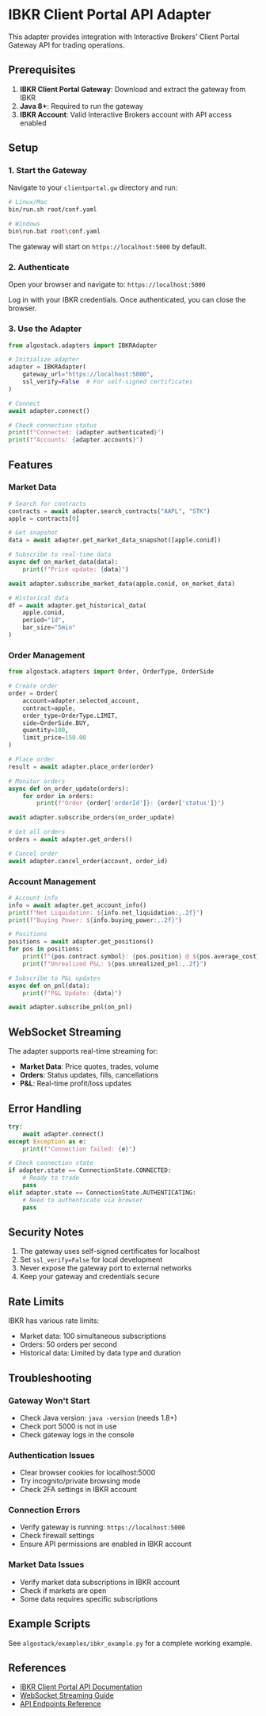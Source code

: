 # IBKR Client Portal API Adapter

This adapter provides integration with Interactive Brokers' Client Portal Gateway API for trading operations.

## Prerequisites

1. **IBKR Client Portal Gateway**: Download and extract the gateway from IBKR
2. **Java 8+**: Required to run the gateway
3. **IBKR Account**: Valid Interactive Brokers account with API access enabled

## Setup

### 1. Start the Gateway

Navigate to your `clientportal.gw` directory and run:

```bash
# Linux/Mac
bin/run.sh root/conf.yaml

# Windows
bin\run.bat root\conf.yaml
```

The gateway will start on `https://localhost:5000` by default.

### 2. Authenticate

Open your browser and navigate to: `https://localhost:5000`

Log in with your IBKR credentials. Once authenticated, you can close the browser.

### 3. Use the Adapter

```python
from algostack.adapters import IBKRAdapter

# Initialize adapter
adapter = IBKRAdapter(
    gateway_url="https://localhost:5000",
    ssl_verify=False  # For self-signed certificates
)

# Connect
await adapter.connect()

# Check connection status
print(f"Connected: {adapter.authenticated}")
print(f"Accounts: {adapter.accounts}")
```

## Features

### Market Data

```python
# Search for contracts
contracts = await adapter.search_contracts("AAPL", "STK")
apple = contracts[0]

# Get snapshot
data = await adapter.get_market_data_snapshot([apple.conid])

# Subscribe to real-time data
async def on_market_data(data):
    print(f"Price update: {data}")

await adapter.subscribe_market_data(apple.conid, on_market_data)

# Historical data
df = await adapter.get_historical_data(
    apple.conid,
    period="1d",
    bar_size="5min"
)
```

### Order Management

```python
from algostack.adapters import Order, OrderType, OrderSide

# Create order
order = Order(
    account=adapter.selected_account,
    contract=apple,
    order_type=OrderType.LIMIT,
    side=OrderSide.BUY,
    quantity=100,
    limit_price=150.00
)

# Place order
result = await adapter.place_order(order)

# Monitor orders
async def on_order_update(orders):
    for order in orders:
        print(f"Order {order['orderId']}: {order['status']}")

await adapter.subscribe_orders(on_order_update)

# Get all orders
orders = await adapter.get_orders()

# Cancel order
await adapter.cancel_order(account, order_id)
```

### Account Management

```python
# Account info
info = await adapter.get_account_info()
print(f"Net Liquidation: ${info.net_liquidation:,.2f}")
print(f"Buying Power: ${info.buying_power:,.2f}")

# Positions
positions = await adapter.get_positions()
for pos in positions:
    print(f"{pos.contract.symbol}: {pos.position} @ ${pos.average_cost}")
    print(f"Unrealized P&L: ${pos.unrealized_pnl:,.2f}")

# Subscribe to P&L updates
async def on_pnl(data):
    print(f"P&L Update: {data}")

await adapter.subscribe_pnl(on_pnl)
```

## WebSocket Streaming

The adapter supports real-time streaming for:

- **Market Data**: Price quotes, trades, volume
- **Orders**: Status updates, fills, cancellations  
- **P&L**: Real-time profit/loss updates

## Error Handling

```python
try:
    await adapter.connect()
except Exception as e:
    print(f"Connection failed: {e}")

# Check connection state
if adapter.state == ConnectionState.CONNECTED:
    # Ready to trade
    pass
elif adapter.state == ConnectionState.AUTHENTICATING:
    # Need to authenticate via browser
    pass
```

## Security Notes

1. The gateway uses self-signed certificates for localhost
2. Set `ssl_verify=False` for local development
3. Never expose the gateway port to external networks
4. Keep your gateway and credentials secure

## Rate Limits

IBKR has various rate limits:

- Market data: 100 simultaneous subscriptions
- Orders: 50 orders per second
- Historical data: Limited by data type and duration

## Troubleshooting

### Gateway Won't Start
- Check Java version: `java -version` (needs 1.8+)
- Check port 5000 is not in use
- Check gateway logs in the console

### Authentication Issues
- Clear browser cookies for localhost:5000
- Try incognito/private browsing mode
- Check 2FA settings in IBKR account

### Connection Errors
- Verify gateway is running: `https://localhost:5000`
- Check firewall settings
- Ensure API permissions are enabled in IBKR account

### Market Data Issues
- Verify market data subscriptions in IBKR account
- Check if markets are open
- Some data requires specific subscriptions

## Example Scripts

See `algostack/examples/ibkr_example.py` for a complete working example.

## References

- [IBKR Client Portal API Documentation](https://www.interactivebrokers.com/campus/ibkr-api-page/cpapi-v1/)
- [WebSocket Streaming Guide](https://www.interactivebrokers.com/campus/ibkr-api-page/cpapi-v1/#ws-connection-1)
- [API Endpoints Reference](https://www.interactivebrokers.com/api/doc.html)